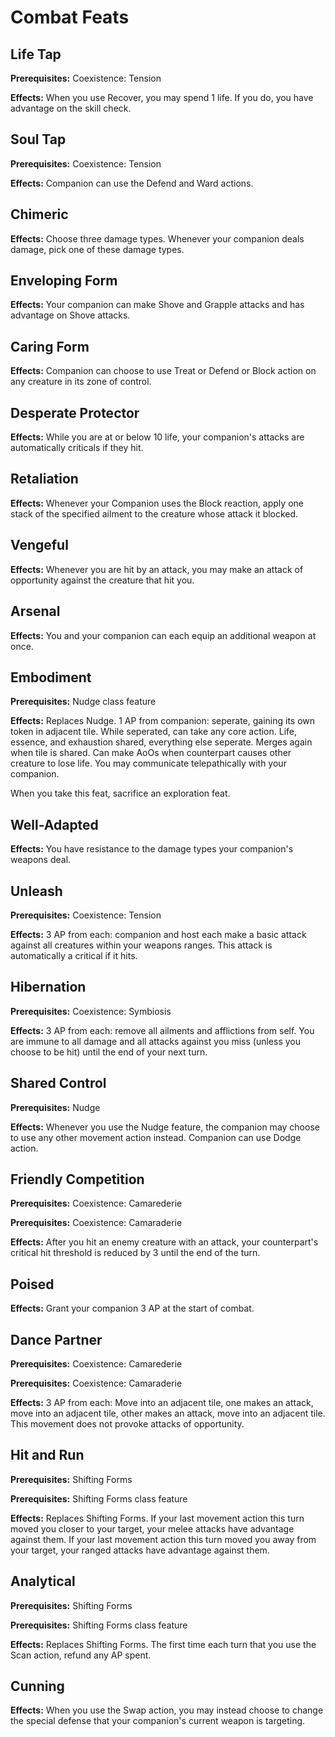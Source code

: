 # Combat Feats

## Life Tap

**Prerequisites:** Coexistence: Tension

**Effects:** When you use Recover, you may spend 1 life. If you do, you have advantage on the skill check.

## Soul Tap

**Prerequisites:** Coexistence: Tension

**Effects:** Companion can use the Defend and Ward actions.

## Chimeric

**Effects:** Choose three damage types. Whenever your companion deals damage, pick one of these damage types.

## Enveloping Form

**Effects:** Your companion can make Shove and Grapple attacks and has advantage on Shove attacks.

## Caring Form

**Effects:** Companion can choose to use Treat or Defend or Block action on any creature in its zone of control.

## Desperate Protector

**Effects:** While you are at or below 10 life, your companion's attacks are automatically criticals if they hit.

## Retaliation

**Effects:** Whenever your Companion uses the Block reaction, apply one stack of the specified ailment to the creature whose attack it blocked.

## Vengeful

**Effects:** Whenever you are hit by an attack, you may make an attack of opportunity against the creature that hit you.

## Arsenal

**Effects:** You and your companion can each equip an additional weapon at once.

## Embodiment

**Prerequisites:** Nudge class feature

**Effects:** Replaces Nudge. 1 AP from companion: seperate, gaining its own token in adjacent tile. While seperated, can take any core action. Life, essence, and exhaustion shared, everything else seperate. Merges again when tile is shared. Can make AoOs when counterpart causes other creature to lose life. You may communicate telepathically with your companion.

When you take this feat, sacrifice an exploration feat.

## Well-Adapted

**Effects:** You have resistance to the damage types your companion's weapons deal.

## Unleash

**Prerequisites:** Coexistence: Tension

**Effects:** 3 AP from each: companion and host each make a basic attack against all creatures within your weapons ranges. This attack is automatically a critical if it hits.

## Hibernation

**Prerequisites:** Coexistence: Symbiosis

**Effects:** 3 AP from each: remove all ailments and afflictions from self. You are immune to all damage and all attacks against you miss (unless you choose to be hit) until the end of your next turn.

## Shared Control

**Prerequisites:** Nudge

**Effects:** Whenever you use the Nudge feature, the companion may choose to use any other movement action instead. Companion can use Dodge action.

## Friendly Competition

**Prerequisites:** Coexistence: Camarederie

**Prerequisites:** Coexistence: Camaraderie

**Effects:** After you hit an enemy creature with an attack, your counterpart's critical hit threshold is reduced by 3 until the end of the turn.

## Poised

**Effects:** Grant your companion 3 AP at the start of combat.

## Dance Partner

**Prerequisites:** Coexistence: Camarederie

**Prerequisites:** Coexistence: Camaraderie

**Effects:** 3 AP from each: Move into an adjacent tile, one makes an attack, move into an adjacent tile, other makes an attack, move into an adjacent tile. This movement does not provoke attacks of opportunity.

## Hit and Run
**Prerequisites:** Shifting Forms

**Prerequisites:** Shifting Forms class feature

**Effects:** Replaces Shifting Forms. If your last movement action this turn moved you closer to your target, your melee attacks have advantage against them. If your last movement action this turn moved you away from your target, your ranged attacks have advantage against them.

## Analytical
**Prerequisites:** Shifting Forms

**Prerequisites:** Shifting Forms class feature

**Effects:** Replaces Shifting Forms. The first time each turn that you use the Scan action, refund any AP spent.

## Cunning

**Effects:** When you use the Swap action, you may instead choose to change the special defense that your companion's current weapon is targeting.
